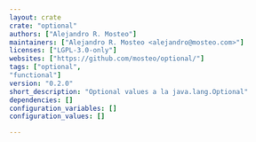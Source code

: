 ```yaml
---
layout: crate
crate: "optional"
authors: ["Alejandro R. Mosteo"]
maintainers: ["Alejandro R. Mosteo <alejandro@mosteo.com>"]
licenses: ["LGPL-3.0-only"]
websites: ["https://github.com/mosteo/optional/"]
tags: ["optional",
"functional"]
version: "0.2.0"
short_description: "Optional values a la java.lang.Optional"
dependencies: []
configuration_variables: []
configuration_values: []

---
```



